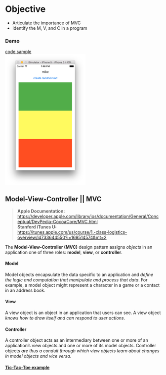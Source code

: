 # Objective
* Articulate the importance of MVC
* Identify the M, V, and C in a program


### Demo
[code sample]()  
<img src="https://github.com/accesscode-2-2/unit-1/blob/master/lessons/week-2/images/flag.png?raw=true" width="260" />


## Model-View-Controller || MVC  
> **Apple Documentation:**  
https://developer.apple.com/library/ios/documentation/General/Conceptual/DevPedia-CocoaCore/MVC.html  
> **Stanford iTunes U:**  
https://itunes.apple.com/us/course/1.-class-logistics-overview/id733644550?i=169514574&mt=2

The **Model-View-Controller (MVC)** design pattern assigns *objects* in an application one of three roles: **model**, **view**, or **controller**.

#### Model
Model objects encapsulate the data specific to an application and *define the logic and computation that manipulate and process that data*. For example, a model object might represent a character in a game or a contact in an address book.

#### View
A view object is an object in an application that users can see. A view object *knows how to draw itself and can respond to user actions*.

#### Controller
A controller object acts as an intermediary between one or more of an application’s view objects and one or more of its model objects. Controller objects *are thus a conduit through which view objects learn about changes in model objects and vice versa*.  

#### [Tic-Tac-Toe example]()
